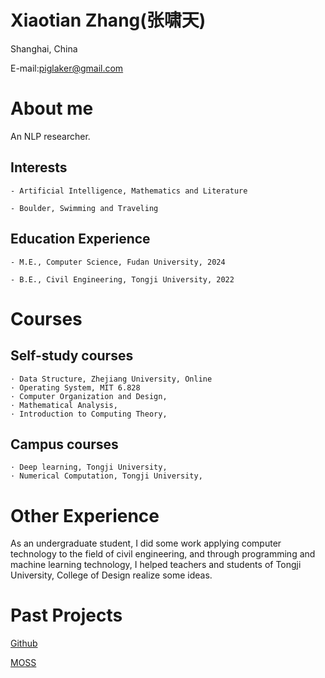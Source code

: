
# Xiaotian Zhang(张啸天)

Shanghai, China

E-mail:piglaker@gmail.com

# About me

An NLP researcher.

## Interests

    - Artificial Intelligence, Mathematics and Literature 

    - Boulder, Swimming and Traveling

## Education Experience

    - M.E., Computer Science, Fudan University, 2024

    - B.E., Civil Engineering, Tongji University, 2022

# Courses

## Self-study courses

    · Data Structure, Zhejiang University, Online
    · Operating System, MIT 6.828
    · Computer Organization and Design, 
    · Mathematical Analysis, 
    · Introduction to Computing Theory, 

## Campus courses

    · Deep learning, Tongji University,
    · Numerical Computation, Tongji University,

# Other Experience

As an undergraduate student, I did some work applying computer technology to the field of civil engineering, and through programming and machine learning technology, I helped teachers and students of Tongji University, College of Design realize some ideas.

# Past Projects

[Github](https://github.com/piglaker)

[MOSS](https://txsun1997.github.io/blogs/moss.html)
